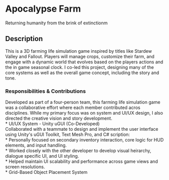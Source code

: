<h1>Apocalypse Farm</h1>
Returning humanity from the brink of extinctionm
<h2>Description</h2>
This is a 3D farming life simulation game inspired by titles like Stardew Valley and Fallout. Players will manage crops, customize their farm, and engage with a dynamic world that evolves based on the players actions and the in game seasonal clock. I co-led this project, designing many of the core systems as well as the overall game concept, including the story and tone.
<br />
<h3>Responsibilities & Contributions</h3>
Developed as part of a four-person team, this farming life simulation game was a collaborative effort where each member contributed acros disciplines. While my primary focus was on system and UI/UX design, I also directed the creative vision and story development.<br>
  * UI/UX System - Unity uGUI (Co-Developed)<br>
     Collaborated with a teammate to design and implement the user interface using Unity's uGUI Toolkit, Text Mesh Pro, and C# scription:<br>
     * Personally focused on secondary inventory interaction, core logic for HUD elements, and input handling.<br>
     * Worked closely with the other developer to develop visual heirarchy, dialogue specific UI, and UI styling.<br>
     * Helped maintain UI scalability and performance across game views and screen resolutions.<br>
  * Grid-Based Object Placement System<br>


<!--
 ```diff
- text in red
+ text in green
! text in orange
# text in gray
@@ text in purple (and bold)@@
```
--!>
